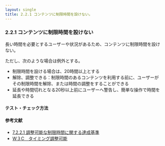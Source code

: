 ```yaml
---
layout: single
title: 2.2.1 コンテンツに制限時間を設けない。
---
```


### 2.2.1 コンテンツに制限時間を設けない

長い時間を必要とするユーザーや状況があるため、コンテンツに制限時間を設けない。

ただし、次のような場合は例外とする。

- 制限時間を設ける場合は、20時間以上とする
- 解除、調整できる：制限時間のあるコンテンツを利用する前に、ユーザーがその制限時間を解除、または時間の調整をすることができる
- 延長や時間切れとなる20秒以上前にユーザーへ警告し、簡単な操作で時間を延長できる

#### テスト・チェック方法

#### 参考文献

- [7.2.2.1 調整可能な制限時間に関する達成基準](http://waic.jp/docs/jis2010/test-guidelines/201211/icl-7.2.2.1.html)
- [W３C　タイミング調整可能](http://waic.jp/docs/UNDERSTANDING-WCAG20/time-limits-required-behaviors.html#time-limits-required-behaviors-intent-head)
